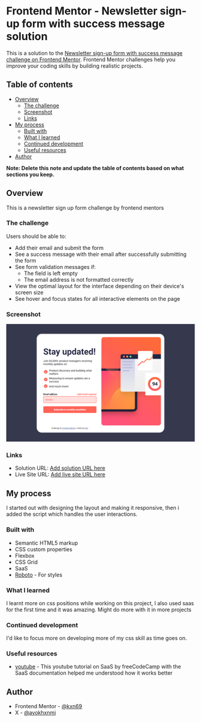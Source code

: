 # Frontend Mentor - Newsletter sign-up form with success message solution

This is a solution to the [Newsletter sign-up form with success message challenge on Frontend Mentor](https://www.frontendmentor.io/challenges/newsletter-signup-form-with-success-message-3FC1AZbNrv). Frontend Mentor challenges help you improve your coding skills by building realistic projects. 

## Table of contents

- [Overview](#overview)
  - [The challenge](#the-challenge)
  - [Screenshot](#screenshot)
  - [Links](#links)
- [My process](#my-process)
  - [Built with](#built-with)
  - [What I learned](#what-i-learned)
  - [Continued development](#continued-development)
  - [Useful resources](#useful-resources)
- [Author](#author)

**Note: Delete this note and update the table of contents based on what sections you keep.**

## Overview
  This is a newsletter sign up form challenge by frontend mentors

### The challenge

Users should be able to:

- Add their email and submit the form
- See a success message with their email after successfully submitting the form
- See form validation messages if:
  - The field is left empty
  - The email address is not formatted correctly
- View the optimal layout for the interface depending on their device's screen size
- See hover and focus states for all interactive elements on the page

### Screenshot

![](/assets/images/Screenshot.png)

### Links

- Solution URL: [Add solution URL here](https://your-solution-url.com)
- Live Site URL: [Add live site URL here](https://your-live-site-url.com)

## My process

I started out with designing the layout and making it responsive, then i added the script which handles the user interactions.

### Built with

- Semantic HTML5 markup
- CSS custom properties
- Flexbox
- CSS Grid
- SaaS
- [Roboto](https://fonts.google.com/specimen/Roboto) - For styles

### What I learned

I learnt more on css positions while working on this project, I also used saas for the first time and it was amazing. Might do more with it in more projects


### Continued development

I'd like to focus more on developing more of my css skill as time goes on.

### Useful resources

- [youtube](https://www.youtube.com/watch?v=_a5j7KoflTs) - This youtube tutorial on SaaS by freeCodeCamp with the SaaS documentation helped me understood how it works better 

## Author

- Frontend Mentor - [@kxn69](https://www.frontendmentor.io/profile/kxn69)
- X - [@ayokhxnmi](https://www.x.com/@ayokhxnmi)
